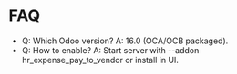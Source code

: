 # FAQ

- Q: Which Odoo version? A: 16.0 (OCA/OCB packaged).
- Q: How to enable? A: Start server with --addon hr_expense_pay_to_vendor or install in UI.
